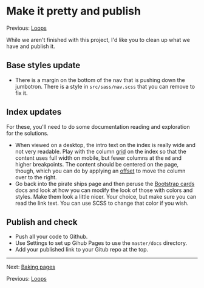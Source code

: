 # Make it pretty and publish

Previous: [Loops](static-03-loops.md)

While we aren't finished with this project, I'd like you to clean up what we have and publish it.

## Base styles update

- There is a margin on the bottom of the nav that is pushing down the jumbotron. There is a style in `src/sass/nav.scss` that you can remove to fix it.

## Index updates

For these, you'll need to do some documentation reading and exploration for the solutions.

- When viewed on a desktop, the intro text on the index is really wide and not very readable. Play with the column [grid](https://getbootstrap.com/docs/5.1/layout/grid/) on the index so that the content uses full width on mobile, but fewer columns at the `md` and higher breakpoints. The content should be centered on the page, though, which you can do by applying an [offset](https://getbootstrap.com/docs/5.1/layout/grid/#offsetting-columns) to move the column over to the right.
- Go back into the pirate ships page and then peruse the [Bootstrap cards](https://getbootstrap.com/docs/5.1/components/card/#background-and-color) docs and look at how you can modify the look of those with colors and styles. Make them look a little nicer. Your choice, but make sure you can read the link text. You can use SCSS to change that color if you wish.

## Publish and check

- Push all your code to Github.
- Use Settings to set up Gihub Pages to use the `master/docs` directory.
- Add your published link to your Gitub repo at the top.

---

Next: [Baking pages](static-05-bake-explain.md)

Previous: [Loops](static-03-loops.md)
